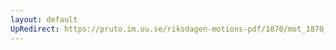 ```yaml
---
layout: default
UpRedirect: https://pruto.im.uu.se/riksdagen-motions-pdf/1870/mot_1870__ak__202.pdf
---
```

